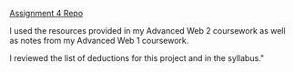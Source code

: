 [Assignment 4 Repo](https://github.com/nataliecalvo/assignment-4_javascript_calvo-natalie)

I used the resources provided in my Advanced Web 2 coursework as well as notes from my Advanced Web 1 coursework.

I reviewed the list of deductions for this project
and in the syllabus."
